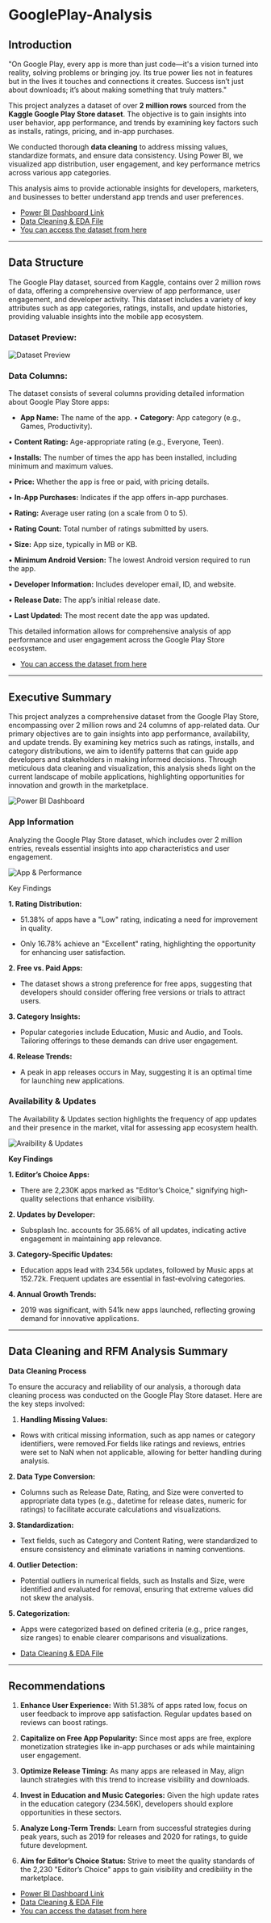 # **GooglePlay-Analysis**

## **Introduction**

"On Google Play, every app is more than just code—it's a vision turned into reality, solving problems or bringing joy. Its true power lies not in features but in the lives it touches and connections it creates. Success isn’t just about downloads; it’s about making something that truly matters."

This project analyzes a dataset of over **2 million rows** sourced from the **Kaggle Google Play Store dataset**. The objective is to gain insights into user behavior, app performance, and trends by examining key factors such as installs, ratings, pricing, and in-app purchases.

We conducted thorough **data cleaning** to address missing values, standardize formats, and ensure data consistency. Using Power BI, we visualized app distribution, user engagement, and key performance metrics across various app categories.

This analysis aims to provide actionable insights for developers, marketers, and businesses to better understand app trends and user preferences.


- [Power BI Dashboard Link](https://github.com/NishaChandila/GooglePlay-Analysis/blob/main/GooglePlay-dashboard.pdf)  
- [Data Cleaning & EDA File](https://github.com/NishaChandila/GooglePlay-Analysis/blob/main/GooglePlay-DC.ipynb)
- [You can access the dataset from here](https://www.kaggle.com/datasets/gauthamp10/google-playstore-apps)

----

## **Data Structure**

The Google Play dataset, sourced from Kaggle, contains over 2 million rows of data, offering a comprehensive overview of app performance, user engagement, and developer activity. This dataset includes a variety of key attributes such as app categories, ratings, installs, and update histories, providing valuable insights into the mobile app ecosystem.

### **Dataset Preview:**
![Dataset Preview](https://github.com/NishaChandila/project-assets/blob/main/data.PNG?raw=true)  

### **Data Columns:**
The dataset consists of several columns providing detailed information about Google Play Store apps:

- **App Name:** The name of the app.
•	**Category:** App category (e.g., Games, Productivity).

•	**Content Rating:** Age-appropriate rating (e.g., Everyone, Teen).

•	**Installs:** The number of times the app has been installed, including minimum and maximum values.

•	**Price:** Whether the app is free or paid, with pricing details.

•	**In-App Purchases:** Indicates if the app offers in-app purchases.

•	**Rating:** Average user rating (on a scale from 0 to 5).

•	**Rating Count:** Total number of ratings submitted by users.

•	**Size:** App size, typically in MB or KB.

•	**Minimum Android Version:** The lowest Android version required to run the app.

•	**Developer Information:** Includes developer email, ID, and website.

•	**Release Date:** The app’s initial release date.

•	**Last Updated:** The most recent date the app was updated.

This detailed information allows for comprehensive analysis of app performance and user engagement across the Google Play Store ecosystem.

- [You can access the dataset from here](https://www.kaggle.com/datasets/gauthamp10/google-playstore-apps)
---

## **Executive Summary**

This project analyzes a comprehensive dataset from the Google Play Store, encompassing over 2 million rows and 24 columns of app-related data. Our primary objectives are to gain insights into app performance, availability, and update trends. By examining key metrics such as ratings, installs, and category distributions, we aim to identify patterns that can guide app developers and stakeholders in making informed decisions. Through meticulous data cleaning and visualization, this analysis sheds light on the current landscape of mobile applications, highlighting opportunities for innovation and growth in the marketplace.

![Power BI Dashboard](https://github.com/NishaChandila/project-assets/blob/main/googleplay1.PNG)

### **App Information**

Analyzing the Google Play Store dataset, which includes over 2 million entries, reveals essential insights into app characteristics and user engagement.

![App & Performance](https://github.com/NishaChandila/project-assets/blob/main/googleplay2.PNG?raw=true) 

Key Findings

**1. Rating Distribution:**

- 51.38% of apps have a "Low" rating, indicating a need for improvement in quality.

- Only 16.78% achieve an "Excellent" rating, highlighting the opportunity for enhancing user satisfaction.


**2.	Free vs. Paid Apps:**

- The dataset shows a strong preference for free apps, suggesting that developers should consider offering free versions or trials to attract users.

**3.	Category Insights:**

- Popular categories include Education, Music and Audio, and Tools. Tailoring offerings to these demands can drive user engagement.

**4.	Release Trends:**
 
- A peak in app releases occurs in May, suggesting it is an optimal time for launching new applications.


### **Availability & Updates**

The Availability & Updates section highlights the frequency of app updates and their presence in the market, vital for assessing app ecosystem health.

![Avaibility & Updates](https://github.com/NishaChandila/project-assets/blob/main/googleplay3.PNG)  


**Key Findings**

**1.	Editor’s Choice Apps:**

- There are 2,230K apps marked as "Editor’s Choice," signifying high-quality selections that enhance visibility.

**2.	Updates by Developer:**

- Subsplash Inc. accounts for 35.66% of all updates, indicating active engagement in maintaining app relevance.

**3.	Category-Specific Updates:**

- Education apps lead with 234.56k updates, followed by Music apps at 152.72k. Frequent updates are essential in fast-evolving categories.

**4.	Annual Growth Trends:**

- 2019 was significant, with 541k new apps launched, reflecting growing demand for innovative applications.

---

## **Data Cleaning and RFM Analysis Summary**

**Data Cleaning Process**

To ensure the accuracy and reliability of our analysis, a thorough data cleaning process was conducted on the Google Play Store dataset. Here are the key steps involved:

1. **Handling Missing Values:**

- Rows with critical missing information, such as app names or category identifiers, were removed.For fields like ratings and reviews, entries were set to NaN when not applicable, allowing for better handling during analysis.
  
**2. Data Type Conversion:**

- Columns such as Release Date, Rating, and Size were converted to appropriate data types (e.g., datetime for release dates, numeric for ratings) to facilitate accurate calculations and visualizations.
  
**3. Standardization:**

- Text fields, such as Category and Content Rating, were standardized to ensure consistency and eliminate variations in naming conventions.
  
**4. Outlier Detection:**

- Potential outliers in numerical fields, such as Installs and Size, were identified and evaluated for removal, ensuring that extreme values did not skew the analysis.

**5. Categorization:**

- Apps were categorized based on defined criteria (e.g., price ranges, size ranges) to enable clearer comparisons and visualizations.


- [Data Cleaning & EDA File](https://github.com/NishaChandila/GooglePlay-Analysis/blob/main/GooglePlay-DC.ipynb)

---

## **Recommendations**

1.	**Enhance User Experience:** With 51.38% of apps rated low, focus on user feedback to improve app satisfaction. Regular updates based on reviews can boost ratings.
   
2.	**Capitalize on Free App Popularity:** Since most apps are free, explore monetization strategies like in-app purchases or ads while maintaining user engagement.
	
3.	**Optimize Release Timing:** As many apps are released in May, align launch strategies with this trend to increase visibility and downloads.

4.	**Invest in Education and Music Categories:** Given the high update rates in the education category (234.56K), developers should explore opportunities in these sectors.
	
5.	**Analyze Long-Term Trends:** Learn from successful strategies during peak years, such as 2019 for releases and 2020 for ratings, to guide future development.
	
6.	**Aim for Editor’s Choice Status:** Strive to meet the quality standards of the 2,230 "Editor’s Choice" apps to gain visibility and credibility in the marketplace.


- [Power BI Dashboard Link](https://github.com/NishaChandila/GooglePlay-Analysis/blob/main/GooglePlay-dashboard.pdf)  
- [Data Cleaning & EDA File](https://github.com/NishaChandila/GooglePlay-Analysis/blob/main/GooglePlay-DC.ipynb)
- [You can access the dataset from here](https://www.kaggle.com/datasets/gauthamp10/google-playstore-apps)

